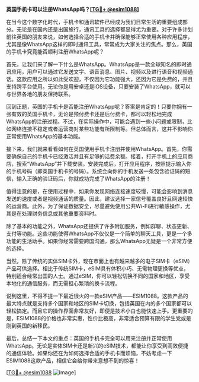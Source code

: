 **英国手机卡可以注册WhatsApp吗？[[TG💪+ @esim1088](https://t.me/s/esim1088)]**

在当今这个数字化时代，手机卡和通讯软件已经成为我们日常生活的重要组成部分。无论是在国内还是出国旅行，通讯工具的选择都显得尤为重要。对于许多计划前往英国的朋友来说，如何选择合适的手机卡并确保能够正常使用各种应用程序，尤其是像WhatsApp这样的即时通讯工具，常常成为大家关注的焦点。那么，英国的手机卡究竟能否顺利注册WhatsApp呢？

首先，让我们来了解一下什么是WhatsApp。WhatsApp是一款全球知名的即时通讯应用，用户可以通过它发送文字、语音消息、图片、视频以及进行语音和视频通话。这款应用之所以如此受欢迎，不仅因为它功能强大，还因为它是免费的，并且支持跨平台使用。无论你是用安卓还是iOS设备，只要安装了WhatsApp，就可以与世界各地的朋友保持联系。

回到正题，英国的手机卡是否能注册WhatsApp呢？答案是肯定的！只要你拥有一张有效的英国手机卡，无论是预付费卡还是后付费卡，都可以轻松地完成WhatsApp的注册过程。不过，在实际操作中，可能会遇到一些小问题或限制，比如网络连接不稳定或者运营商对某些功能有所限制等。但总体而言，这并不影响你正常使用WhatsApp的基本功能。

接下来，我们就来看看如何在英国使用手机卡注册并使用WhatsApp。首先，你需要确保自己的手机卡已经激活并且有足够的话费余额。接着，打开手机上的应用商店，搜索“WhatsApp”并下载安装。安装完成后，打开应用程序，按照提示输入你的手机号码（即英国手机卡的号码）。系统会向你的手机发送一条包含验证码的短信，输入正确的验证码后，你就成功完成了WhatsApp的注册！

值得注意的是，在使用过程中，如果你发现网络连接速度较慢，可能会影响到消息发送的速度或者是视频通话的质量。因此，建议选择一家信号覆盖良好且网速较快的运营商。此外，为了保证数据安全，尽量避免使用公共Wi-Fi进行敏感操作，尤其是在处理财务信息或其他重要资料时。

除了基本的功能之外，WhatsApp还提供了许多附加服务，例如群聊、状态更新、支付等功能。这些功能使得WhatsApp不仅仅是一个简单的聊天工具，更是一个多功能的生活助手。如果你经常需要跨国沟通，那么WhatsApp无疑是一个非常方便的选择。

当然，除了传统的实体SIM卡外，现在市面上也有越来越多的电子SIM卡（eSIM）产品可供选择。相比于传统SIM卡，eSIM具有体积小巧、无需物理更换等优点，特别适合经常出国的人士。通过eSIM，你可以轻松切换不同的国家和地区，享受本地化的通信服务，而无需担心繁琐的换卡流程。

说到这里，不得不提一下最近很火的一款eSIM产品——ESIM1088。这款产品的最大特点就是支持多个国家和地区的SIM卡切换，包括英国在内的多个国家都可以轻松搞定。而且它的操作界面非常友好，即便是技术小白也能快速上手。更重要的是，ESIM1088的价格也非常实惠，性价比极高，非常适合预算有限的学生党或是刚到英国的新移民。

最后，总结一下本文的重点：英国的手机卡完全可以用来注册并正常使用WhatsApp。无论是实体SIM卡还是新兴的eSIM技术，都能让你享受到高效便捷的通信体验。如果你还在为如何选择合适的手机卡而烦恼，不妨考虑一下ESIM1088这款产品，相信它会给你带来意想不到的惊喜！

[[TG💪+ @esim1088](https://t.me/s/esim1088) ![Image](https://i.postimg.cc/4NQfJmqS/Snipaste-2025-05-13-00-14-12.png)]